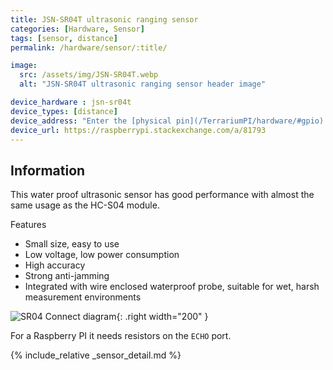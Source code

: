 ```yaml
---
title: JSN-SR04T ultrasonic ranging sensor
categories: [Hardware, Sensor]
tags: [sensor, distance]
permalink: /hardware/sensor/:title/

image:
  src: /assets/img/JSN-SR04T.webp
  alt: "JSN-SR04T ultrasonic ranging sensor header image"

device_hardware : jsn-sr04t
device_types: [distance]
device_address: "Enter the [physical pin](/TerrariumPI/hardware/#gpio) number where the `trigger` and `echo` pins are connected in that order<br />Ex: `27,23`"
device_url: https://raspberrypi.stackexchange.com/a/81793
---
```


## Information
This water proof ultrasonic sensor has good performance with almost the same usage as the HC-S04 module.

Features

- Small size, easy to use
- Low voltage, low power consumption
- High accuracy
- Strong anti-jamming
- Integrated with wire enclosed waterproof probe, suitable for wet, harsh measurement environments

![SR04 Connect diagram](/assets/img/SR04-connect.webp){: .right width="200" }

For a Raspberry PI it needs resistors on the `ECHO` port.

{% include_relative _sensor_detail.md %}
